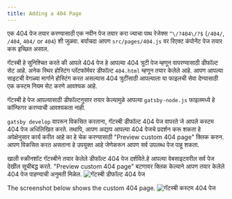 ```yaml
---
title: Adding a 404 Page
---
```


एक 404 पेज तयार करण्यासाठी एक नवीन पेज तयार करा ज्याचा पाथ रेजेक्स `^\/?404\/?$` (`/404/`, `/404`, `404/` or `404`) शी जुळवा. बर्याचदा आपण `src/pages/404.js` वर रिएक्ट कंपोनेंट पेज तयार करू इच्छित असाल.

गॅटस्बी हे सुनिश्चित करते की आपले 404 पेज हे आपल्या 404 त्रुटी पेज म्हणून वापरण्यासाठी डीफॉल्ट सेट आहे. अनेक स्थिर होस्टिंग प्लॅटफॉर्मवर डीफॉल्ट `404.html` म्हणून तयार केलेले आहे. आपण आपल्या साइटची वेगळ्या मार्गाने होस्टिंग करत असल्यास 404 त्रुटींसाठी आपल्याला या फाइलची सेवा देण्यासाठी एक कस्टम नियम सेट करणे आवश्यक आहे.

गॅटस्बी हे पेज आपल्यासाठी डीफॉल्टनुसार तयार केल्यामुळे आपल्या `gatsby-node.js` फाइलमध्ये हे कॉन्फिगर करण्याची आवश्यकता नाही.

`gatsby develop` वापरून विकसित करताना, गॅटस्बी डीफॉल्ट 404 पेज वापरते जे आपले कस्टम 404 पेज अधिलिखित करते. तथापि, आपण अद्याप आपल्या 404 पेजचे प्रदर्शन करू शकता हे अपेक्षेनुसार कार्य करीत आहे का हे चेक करण्यासाठी "Preview custom 404 page" क्लिक करुन. आपण विकसित करत असताना हे उपयुक्त आहे जेणेकरून आपण सर्व उपलब्ध पेज पाहू शकता.

खाली स्क्रीनशॉट गॅटस्बीने तयार केलेले डीफॉल्ट 404 पेज दर्शविते.हे आपल्या वेबसाइटवरील सर्व पेज देखील सूचीबद्ध करते. "Preview custom 404 page" बटणावर क्लिक केल्याने आपण तयार केलेले 404 पेज पाहण्याची अनुमती मिळेल.
![गॅटस्बी डीफॉल्ट 404 पेज](./images/gatsby-default-404.png)

The screenshot below shows the custom 404 page.
![गॅटस्बी कस्टम 404 पेज](./images/gatsby-custom-404.png)
